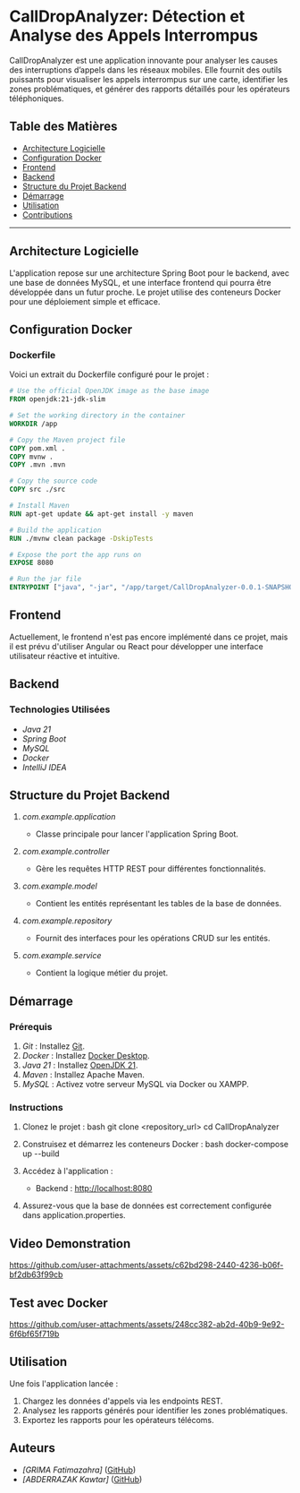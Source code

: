 # CallDropAnalyzer: Détection et Analyse des Appels Interrompus

CallDropAnalyzer est une application innovante pour analyser les causes des interruptions d’appels dans les réseaux mobiles. Elle fournit des outils puissants pour visualiser les appels interrompus sur une carte, identifier les zones problématiques, et générer des rapports détaillés pour les opérateurs téléphoniques.

## Table des Matières

- [Architecture Logicielle](#architecture-logicielle)
- [Configuration Docker](#configuration-docker)
- [Frontend](#frontend)
- [Backend](#backend)
- [Structure du Projet Backend](#structure-du-projet-backend)
- [Démarrage](#démarrage)
- [Utilisation](#utilisation)
- [Contributions](#contributions)

---

## Architecture Logicielle

L'application repose sur une architecture Spring Boot pour le backend, avec une base de données MySQL, et une interface frontend qui pourra être développée dans un futur proche. Le projet utilise des conteneurs Docker pour une déploiement simple et efficace.

## Configuration Docker

### Dockerfile
Voici un extrait du Dockerfile configuré pour le projet :

```dockerfile
# Use the official OpenJDK image as the base image
FROM openjdk:21-jdk-slim

# Set the working directory in the container
WORKDIR /app

# Copy the Maven project file
COPY pom.xml .
COPY mvnw .
COPY .mvn .mvn

# Copy the source code
COPY src ./src

# Install Maven
RUN apt-get update && apt-get install -y maven

# Build the application
RUN ./mvnw clean package -DskipTests

# Expose the port the app runs on
EXPOSE 8080

# Run the jar file
ENTRYPOINT ["java", "-jar", "/app/target/CallDropAnalyzer-0.0.1-SNAPSHOT.jar"]


```

## Frontend

Actuellement, le frontend n'est pas encore implémenté dans ce projet, mais il est prévu d'utiliser Angular ou React pour développer une interface utilisateur réactive et intuitive.

## Backend

### Technologies Utilisées
- *Java 21*
- *Spring Boot*
- *MySQL*
- *Docker*
- *IntelliJ IDEA*

## Structure du Projet Backend

1. *com.example.application*
   - Classe principale pour lancer l'application Spring Boot.

2. *com.example.controller*
   - Gère les requêtes HTTP REST pour différentes fonctionnalités.

3. *com.example.model*
   - Contient les entités représentant les tables de la base de données.

4. *com.example.repository*
   - Fournit des interfaces pour les opérations CRUD sur les entités.

5. *com.example.service*
   - Contient la logique métier du projet.

## Démarrage

### Prérequis
1. *Git* : Installez [Git](https://git-scm.com/).
2. *Docker* : Installez [Docker Desktop](https://www.docker.com/products/docker-desktop/).
3. *Java 21* : Installez [OpenJDK 21](https://jdk.java.net/21/).
4. *Maven* : Installez Apache Maven.
5. *MySQL* : Activez votre serveur MySQL via Docker ou XAMPP.

### Instructions

1. Clonez le projet :
   bash
   git clone <repository_url>
   cd CallDropAnalyzer
   

2. Construisez et démarrez les conteneurs Docker :
   bash
   docker-compose up --build
   

3. Accédez à l'application :
   - Backend : [http://localhost:8080](http://localhost:8080)

4. Assurez-vous que la base de données est correctement configurée dans application.properties.
## Video Demonstration


https://github.com/user-attachments/assets/c62bd298-2440-4236-b06f-bf2db63f99cb


## Test avec Docker


https://github.com/user-attachments/assets/248cc382-ab2d-40b9-9e92-6f6bf65f719b


## Utilisation

Une fois l'application lancée :
1. Chargez les données d'appels via les endpoints REST.
2. Analysez les rapports générés pour identifier les zones problématiques.
3. Exportez les rapports pour les opérateurs télécoms.

## Auteurs
- *[GRIMA Fatimazahra]* ([GitHub](https://github.com/fatimazahraGrima))
- *[ABDERRAZAK Kawtar]* ([GitHub](https://github.com/kawtarabderrazak))
